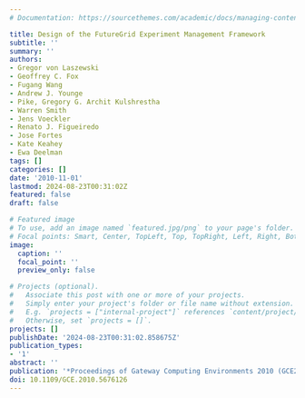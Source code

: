 ```yaml
---
# Documentation: https://sourcethemes.com/academic/docs/managing-content/

title: Design of the FutureGrid Experiment Management Framework
subtitle: ''
summary: ''
authors:
- Gregor von Laszewski
- Geoffrey C. Fox
- Fugang Wang
- Andrew J. Younge
- Pike, Gregory G. Archit Kulshrestha
- Warren Smith
- Jens Voeckler
- Renato J. Figueiredo
- Jose Fortes
- Kate Keahey
- Ewa Deelman
tags: []
categories: []
date: '2010-11-01'
lastmod: 2024-08-23T00:31:02Z
featured: false
draft: false

# Featured image
# To use, add an image named `featured.jpg/png` to your page's folder.
# Focal points: Smart, Center, TopLeft, Top, TopRight, Left, Right, BottomLeft, Bottom, BottomRight.
image:
  caption: ''
  focal_point: ''
  preview_only: false

# Projects (optional).
#   Associate this post with one or more of your projects.
#   Simply enter your project's folder or file name without extension.
#   E.g. `projects = ["internal-project"]` references `content/project/deep-learning/index.md`.
#   Otherwise, set `projects = []`.
projects: []
publishDate: '2024-08-23T00:31:02.858675Z'
publication_types:
- '1'
abstract: ''
publication: '*Proceedings of Gateway Computing Environments 2010 (GCE2010) at SC10*'
doi: 10.1109/GCE.2010.5676126
---
```

